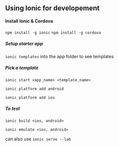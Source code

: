 ## Using Ionic for developement

#### Install Ionic & Cordova
`npm install -g ionic`
`npm install -g cordova`

##### Setup starter app
`ionic templates` into the app folder to see templates

##### Pick a template
`ionic start <app_name> <template_name>`

`ionic platform add android`

`ionic platform add ios`

##### To test
`ionic build <ios, android>`

`ionic emulate <ios, android>`

can also use `ionic serve --lab`